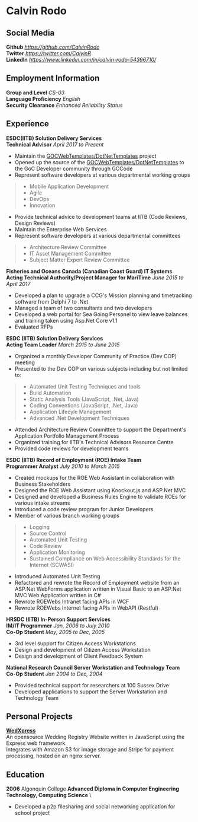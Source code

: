 # Calvin Rodo
## Social Media
**Github** *https://github.com/CalvinRodo* \
**Twitter** *https://twitter.com/CalvinR* \
**LinkedIn** *https://www.linkedin.com/in/calvin-rodo-54396710/*

## Employment Information

**Group and Level** *CS-03* \
**Language Proficiency** *English* \
**Security Clearance** *Enhanced Reliability Status*


## Experience

**ESDC(IITB) Solution Delivery Services** \
**Technical Advisor** *April 2017 to Present*

- Maintain the [GOCWebTemplates/DotNetTemplates](http://gitlab.ssc.etg.gc.ca/GOCWebTemplates/DotNetTemplates) project
- Opened up the source of the [GOCWebTemplates/DotNetTemplates](http://gitlab.ssc.etg.gc.ca/GOCWebTemplates/DotNetTemplates) to the GoC Developer community through GCCode
- Represent software developers at various departmental working groups
>- Mobile Application Development
>- Agile
>- DevOps
>- Innovation

- Provide technical advice to development teams at IITB (Code Reviews, Design Reviews)
- Maintain the Enterprise Web Services
- Represent software developers at various departmental committees
>- Architecture Review Committee
>- IT Asset Management Committee
>- Subject Matter Expert Review Committee


**Fisheries and Oceans Canada (Canadian Coast Guard) IT Systems** \
**Acting Technical Authority/Project Manager for MariTime** *June 2015 to April 2017*

- Developed a plan to upgrade a CCG's Mission planning and timetracking software from Delphi 7 to .Net
- Managed a team of two consultants and two developers
- Developed a web portal for Sea Going Personel to view leave balances and training taken using Asp.Net Core v1.1
- Evaluated RFPs

**ESDC (IITB) Solution Delivery Services** \
**Acting Team Leader** *March 2015 to June 2015*

- Organized a monthly Developer Community of Practice (Dev COP) meeting
- Presented to the Dev COP on various subjects including but not limited to:
>- Automated Unit Testing Techniques and tools
>- Build Automation
>- Static Analysis Tools (JavaScript, .Net, Java)
>- Coding Conventions (JavaScript, .Net, Java)
>- Application Lifecyle Management
>- Advanced .Net Development Techniques
- Attended Architecture Review Committee to support the Department's Application Portfolio Management Process
- Organized training for IITB's Technical Advisors Resource Centre
- Provided code reviews for development teams


**ESDC (IITB) Record of Employment (ROE) Intake Team** \
**Programmer Analyst** *July 2010 to March 2015*

- Created mockups for the ROE Web Assistant in collaboration with Business Stakeholders
- Designed the ROE Web Assistant using Knockout.js and ASP.Net MVC
- Designed and developed a Business Rules Engine to validate ROEs for various intake streams
- Introduced a code review program for Junior Developers
- Member of various branch working groups 
>- Logging
>- Source Control
>- Automated Unit Testing
>- Code Review
>- Application Monitoring
>- Sustained Compliance on Web Accessibility Standards for the Internet (SCWASI)
- Introduced Automated Unit Testing
- Refactored and rewrote the Record of Employment website from an ASP.Net WebForms application written in Visual Basic to an ASP.Net MVC Web Application written in C#
- Rewrote ROEWebs Intranet facing APIs in WCF
- Rewrote ROEWebs Internet facing APIs in WebAPI (Restful)

**HRSDC (IITB) In-Person Support Services** \
**IM/IT Programmer** *Jan, 2006 to July 2010* \
**Co-Op Student** *May, 2005 to Dec, 2005*

- 3rd level support for Citizen Access Workstations
- Design and development of Citizen Access Workstation
- Design and development of Client Feedback System

**National Research Council Server Workstation and Technology Team** \
**Co-Op Student** *Jan 2004 to Dec, 2004*

- Provided technical support for researchers at 100 Sussex Drive
- Developed applications to support the Server Workstation and Technology Team

## Personal Projects

**[WedXpress](https://github.com/CalvinRodo/WedXpress)** \
An opensource Wedding Registry Website written in JavaScript using the Express web framework. \
Integrates with Amazon S3 for image storage and Stripe for payment processing, hosted on an nginx server.

## Education

**2006** Algonquin College **Advanced Diploma in Computer Engineering Technology, Computing Science** \
- Developed a p2p filesharing and social networking application for school project
